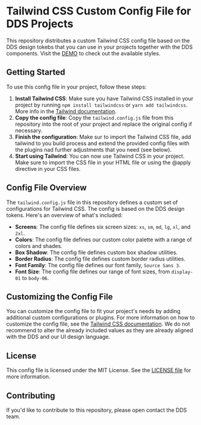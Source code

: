**Tailwind CSS Custom Config File for DDS Projects**
===========================

This repository distributes a custom Tailwind CSS config file based on the DDS design tokebs that you can use in your projects together with the DDS components. Visit the [DEMO](https://infineon.github.io/infineon-design-system-tailwind-config/) to check out the available styles.

**Getting Started**
---------------

To use this config file in your project, follow these steps:

1. **Install Tailwind CSS**: Make sure you have Tailwind CSS installed in your project by running `npm install tailwindcss` or `yarn add tailwindcss`. More info in the [Tailwind documentation](https://tailwindcss.com/docs/installation).
2. **Copy the config file**: Copy the `tailwind.config.js` file from this repository into the root of your project and replace the original config if necessary.
3. **Finish the configuration**:  Make sur to import the Tailwind CSS file, add tailwind to you build process and extend the provided config files with the plugins nad further adjustments that you need (see below).
4. **Start using Tailwind**:  You can now use Tailwind CSS in your project. Make sure to import the CSS file in your HTML file or using the @apply directive in your CSS files.

**Config File Overview**
---------------------

The `tailwind.config.js` file in this repository defines a custom set of configurations for Tailwind CSS. The config is based on the DDS design tokens. Here's an overview of what's included:

* **Screens**: The config file defines six screen sizes: `xs`, `sm`, `md`, `lg`, `xl`, and `2xl`.
* **Colors**: The config file defines our custom color palette with a range of colors and shades.
* **Box Shadow**: The config file defines custom box shadow utilities.
* **Border Radius**: The config file defines custom border radius utilities.
* **Font Family**: The config file defines our font family, `Source Sans 3`.
* **Font Size**: The config file defines our range of font sizes, from `display-01` to `body-06`.

**Customizing the Config File**
-----------------------------

You can customize the config file to fit your project's needs by adding additional custom configurations or plugins. For more information on how to customize the config file, see the [Tailwind CSS documentation](https://tailwindcss.com/docs/configuration). We do not recommend to alter the already included values as they are already aligned with the DDS and our UI design language.

**License**
-------

This config file is licensed under the MIT License. See the [LICENSE file](LICENSE) for more information.

**Contributing**
------------

If you'd like to contribute to this repository, please open contact the DDS team.
